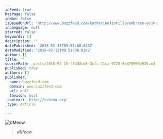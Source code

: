 ```yaml
---
inFeed: true
hasPage: false
inNav: false
isBasedOnUrl: 'http://www.buzzfeed.com/katherinefiorillo/embrace-your-inner-cat-lady?bffbdiy&utm_term=.koBm793P0K#.ejZpkBJZGM'
inLanguage: null
starred: false
keywords: []
description: ''
datePublished: '2016-02-15T09:51:08.646Z'
dateModified: '2016-02-15T09:51:08.016Z'
author: []
title: ''
sourcePath: _posts/2016-02-15-ffdd3cd8-3cfc-41ca-9725-8b475900e535.md
published: true
authors: []
publisher:
  name: buzzfeed.com
  domain: www.buzzfeed.com
  url: null
  favicon: null
_context: 'http://schema.org'
_type: Article

---
```

![#Meow](https://s3-us-west-2.amazonaws.com/the-grid-img/p/c82f4ced1569608263a908f62064945ebb242a23.jpg)

> _\#Meow_